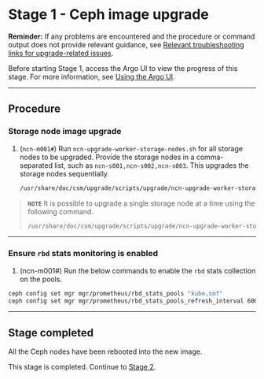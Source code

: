 # Stage 1 - Ceph image upgrade

**Reminder:** If any problems are encountered and the procedure or command output does not provide relevant guidance, see
[Relevant troubleshooting links for upgrade-related issues](README.md#relevant-troubleshooting-links-for-upgrade-related-issues).

Before starting Stage 1, access the Argo UI to view the progress of this stage. For more information, see [Using the Argo UI](../operations/argo/Using_the_Argo_UI.md).

***

## Procedure

### Storage node image upgrade

1. (`ncn-m001#`) Run `ncn-upgrade-worker-storage-nodes.sh` for all storage nodes to be upgraded. Provide the storage nodes in a comma-separated list, such as `ncn-s001,ncn-s002,ncn-s003`. This upgrades the storage nodes sequentially.

    ```bash
    /usr/share/doc/csm/upgrade/scripts/upgrade/ncn-upgrade-worker-storage-nodes.sh ncn-s001,ncn-s002,ncn-s003
    ```

> **`NOTE`**
> It is possible to upgrade a single storage node at a time using the following command.
>
>```bash
> /usr/share/doc/csm/upgrade/scripts/upgrade/ncn-upgrade-worker-storage-nodes.sh ncn-s001
>```

***

### Ensure `rbd` stats monitoring is enabled

1. (ncn-m001#) Run the below commands to enable the `rbd` stats collection on the pools.

```bash
ceph config set mgr mgr/prometheus/rbd_stats_pools "kube,smf"
ceph config set mgr mgr/prometheus/rbd_stats_pools_refresh_interval 600
```
***
## Stage completed

All the Ceph nodes have been rebooted into the new image.

This stage is completed. Continue to [Stage 2](Stage_2.md).
